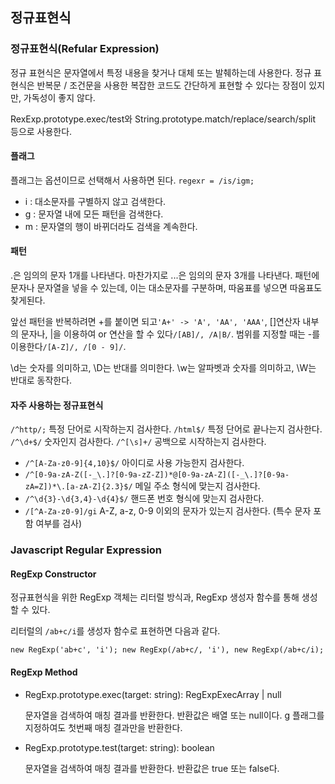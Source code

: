 ## 정규표현식

### 정규표현식(Refular Expression)

정규 표현식은 문자열에서 특정 내용을 찾거나 대체 또는 발췌하는데 사용한다. 정규 표현식은 반복문 / 조건문을 사용한 복잡한 코드도 간단하게 표현할 수 있다는 장점이 있지만, 가독성이 좋지 않다.

RexExp.prototype.exec/test와 String.prototype.match/replace/search/split 등으로 사용한다.

#### 플래그

플래그는 옵션이므로 선택해서 사용하면 된다. `regexr = /is/igm;`

- i : 대소문자를 구별하지 않고 검색한다.
- g : 문자열 내에 모든 패턴을 검색한다.
- m : 문자열의 행이 바뀌더라도 검색을 계속한다.

#### 패턴

.은 임의의 문자 1개를 나타낸다. 마찬가지로 ...은 임의의 문자 3개를 나타낸다. 패턴에 문자나 문자열을 넣을 수 있는데, 이는 대소문자를 구분하며, 따움표를 넣으면 따움표도 찾게된다.

앞선 패턴을 반복하려면 +를 붙이면 되고`'A+' -> 'A', 'AA', 'AAA'`, []연산자 내부의 문자나, |을 이용하여 or 연산을 할 수 있다`/[AB]/, /A|B/`. 범위를 지정할 때는 -를 이용한다`/[A-Z]/, /[0 - 9]/`.

\d는 숫자를 의미하고, \D는 반대를 의미한다. \w는 알파벳과 숫자를 의미하고, \W는 반대로 동작한다.

#### 자주 사용하는 정규표현식

`/^http/;` 특정 단어로 시작하는지 검사한다. `/html$/` 특정 단어로 끝나는지 검사한다. `/^\d+$/` 숫자인지 검사한다. `/^[\s]+/` 공백으로 시작하는지 검사한다.

- `/^[A-Za-z0-9]{4,10}$/` 아이디로 사용 가능한지 검사한다.
- `/^[0-9a-zA-Z([-_\.]?[0-9a-zZ-Z])*@[0-9a-zA-Z]([-_\.]?[0-9a-zA=Z])*\.[a-zA-Z]{2.3}$/` 메일 주소 형식에 맞는지 검사한다.
- `/^\d{3}-\d{3,4}-\d{4}$/` 핸드폰 번호 형식에 맞는지 검사한다.
- `/[^A-Za-z0-9]/gi` A-Z, a-z, 0-9 이외의 문자가 있는지 검사한다. (특수 문자 포함 여부를 검사)

### Javascript Regular Expression

#### RegExp Constructor

정규표현식을 위한 RegExp 객체는 리터럴 방식과, RegExp 생성자 함수를 통해 생성할 수 있다.

리터럴의 `/ab+c/i`를 생성자 함수로 표현하면 다음과 같다.

`new RegExp('ab+c', 'i'); new RegExp(/ab+c/, 'i'), new RegExp(/ab+c/i);`

#### RegExp Method

- RegExp.prototype.exec(target: string): RegExpExecArray | null

  문자열을 검색하여 매칭 결과를 반환한다. 반환값은 배열 또는 null이다. g 플래그를 지정하여도 첫번째 매칭 결과만을 반환한다.

- RegExp.prototype.test(target: string): boolean

  문자열을 검색하여 매칭 결과를 반환한다. 반환값은 true 또는 false다.